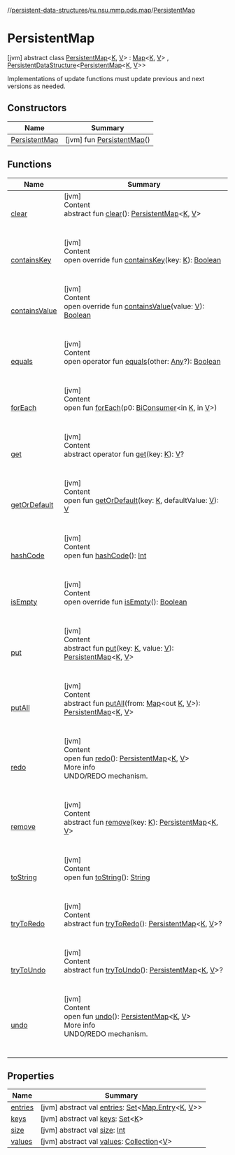 //[persistent-data-structures](../../index.md)/[ru.nsu.mmp.pds.map](../index.md)/[PersistentMap](index.md)



# PersistentMap  
 [jvm] abstract class [PersistentMap](index.md)<[K](index.md), [V](index.md)> : [Map](https://kotlinlang.org/api/latest/jvm/stdlib/kotlin.collections/-map/index.html)<[K](index.md), [V](index.md)> , [PersistentDataStructure](../../ru.nsu.mmp.pds/-persistent-data-structure/index.md)<[PersistentMap](index.md)<[K](index.md), [V](index.md)>> 

Implementations of update functions must update previous and next versions as needed.

   


## Constructors  
  
|  Name|  Summary| 
|---|---|
| <a name="ru.nsu.mmp.pds.map/PersistentMap/PersistentMap/#/PointingToDeclaration/"></a>[PersistentMap](-persistent-map.md)| <a name="ru.nsu.mmp.pds.map/PersistentMap/PersistentMap/#/PointingToDeclaration/"></a> [jvm] fun [PersistentMap](-persistent-map.md)()   <br>


## Functions  
  
|  Name|  Summary| 
|---|---|
| <a name="ru.nsu.mmp.pds.map/PersistentMap/clear/#/PointingToDeclaration/"></a>[clear](clear.md)| <a name="ru.nsu.mmp.pds.map/PersistentMap/clear/#/PointingToDeclaration/"></a>[jvm]  <br>Content  <br>abstract fun [clear](clear.md)(): [PersistentMap](index.md)<[K](index.md), [V](index.md)>  <br><br><br>
| <a name="ru.nsu.mmp.pds.map/PersistentMap/containsKey/#TypeParam(bounds=[kotlin.Any?])/PointingToDeclaration/"></a>[containsKey](contains-key.md)| <a name="ru.nsu.mmp.pds.map/PersistentMap/containsKey/#TypeParam(bounds=[kotlin.Any?])/PointingToDeclaration/"></a>[jvm]  <br>Content  <br>open override fun [containsKey](contains-key.md)(key: [K](index.md)): [Boolean](https://kotlinlang.org/api/latest/jvm/stdlib/kotlin/-boolean/index.html)  <br><br><br>
| <a name="ru.nsu.mmp.pds.map/PersistentMap/containsValue/#TypeParam(bounds=[kotlin.Any?])/PointingToDeclaration/"></a>[containsValue](contains-value.md)| <a name="ru.nsu.mmp.pds.map/PersistentMap/containsValue/#TypeParam(bounds=[kotlin.Any?])/PointingToDeclaration/"></a>[jvm]  <br>Content  <br>open override fun [containsValue](contains-value.md)(value: [V](index.md)): [Boolean](https://kotlinlang.org/api/latest/jvm/stdlib/kotlin/-boolean/index.html)  <br><br><br>
| <a name="kotlin/Any/equals/#kotlin.Any?/PointingToDeclaration/"></a>[equals](index.md#%5Bkotlin%2FAny%2Fequals%2F%23kotlin.Any%3F%2FPointingToDeclaration%2F%5D%2FFunctions%2F-205164566)| <a name="kotlin/Any/equals/#kotlin.Any?/PointingToDeclaration/"></a>[jvm]  <br>Content  <br>open operator fun [equals](index.md#%5Bkotlin%2FAny%2Fequals%2F%23kotlin.Any%3F%2FPointingToDeclaration%2F%5D%2FFunctions%2F-205164566)(other: [Any](https://kotlinlang.org/api/latest/jvm/stdlib/kotlin/-any/index.html)?): [Boolean](https://kotlinlang.org/api/latest/jvm/stdlib/kotlin/-boolean/index.html)  <br><br><br>
| <a name="kotlin.collections/Map/forEach/#java.util.function.BiConsumer[TypeParam(bounds=[kotlin.Any?]),TypeParam(bounds=[kotlin.Any?])]/PointingToDeclaration/"></a>[forEach](index.md#%5Bkotlin.collections%2FMap%2FforEach%2F%23java.util.function.BiConsumer%5BTypeParam%28bounds%3D%5Bkotlin.Any%3F%5D%29%2CTypeParam%28bounds%3D%5Bkotlin.Any%3F%5D%29%5D%2FPointingToDeclaration%2F%5D%2FFunctions%2F-205164566)| <a name="kotlin.collections/Map/forEach/#java.util.function.BiConsumer[TypeParam(bounds=[kotlin.Any?]),TypeParam(bounds=[kotlin.Any?])]/PointingToDeclaration/"></a>[jvm]  <br>Content  <br>open fun [forEach](index.md#%5Bkotlin.collections%2FMap%2FforEach%2F%23java.util.function.BiConsumer%5BTypeParam%28bounds%3D%5Bkotlin.Any%3F%5D%29%2CTypeParam%28bounds%3D%5Bkotlin.Any%3F%5D%29%5D%2FPointingToDeclaration%2F%5D%2FFunctions%2F-205164566)(p0: [BiConsumer](https://docs.oracle.com/javase/8/docs/api/java/util/function/BiConsumer.html)<in [K](index.md), in [V](index.md)>)  <br><br><br>
| <a name="kotlin.collections/Map/get/#TypeParam(bounds=[kotlin.Any?])/PointingToDeclaration/"></a>[get](index.md#%5Bkotlin.collections%2FMap%2Fget%2F%23TypeParam%28bounds%3D%5Bkotlin.Any%3F%5D%29%2FPointingToDeclaration%2F%5D%2FFunctions%2F-205164566)| <a name="kotlin.collections/Map/get/#TypeParam(bounds=[kotlin.Any?])/PointingToDeclaration/"></a>[jvm]  <br>Content  <br>abstract operator fun [get](index.md#%5Bkotlin.collections%2FMap%2Fget%2F%23TypeParam%28bounds%3D%5Bkotlin.Any%3F%5D%29%2FPointingToDeclaration%2F%5D%2FFunctions%2F-205164566)(key: [K](index.md)): [V](index.md)?  <br><br><br>
| <a name="kotlin.collections/Map/getOrDefault/#TypeParam(bounds=[kotlin.Any?])#TypeParam(bounds=[kotlin.Any?])/PointingToDeclaration/"></a>[getOrDefault](index.md#%5Bkotlin.collections%2FMap%2FgetOrDefault%2F%23TypeParam%28bounds%3D%5Bkotlin.Any%3F%5D%29%23TypeParam%28bounds%3D%5Bkotlin.Any%3F%5D%29%2FPointingToDeclaration%2F%5D%2FFunctions%2F-205164566)| <a name="kotlin.collections/Map/getOrDefault/#TypeParam(bounds=[kotlin.Any?])#TypeParam(bounds=[kotlin.Any?])/PointingToDeclaration/"></a>[jvm]  <br>Content  <br>open fun [getOrDefault](index.md#%5Bkotlin.collections%2FMap%2FgetOrDefault%2F%23TypeParam%28bounds%3D%5Bkotlin.Any%3F%5D%29%23TypeParam%28bounds%3D%5Bkotlin.Any%3F%5D%29%2FPointingToDeclaration%2F%5D%2FFunctions%2F-205164566)(key: [K](index.md), defaultValue: [V](index.md)): [V](index.md)  <br><br><br>
| <a name="kotlin/Any/hashCode/#/PointingToDeclaration/"></a>[hashCode](index.md#%5Bkotlin%2FAny%2FhashCode%2F%23%2FPointingToDeclaration%2F%5D%2FFunctions%2F-205164566)| <a name="kotlin/Any/hashCode/#/PointingToDeclaration/"></a>[jvm]  <br>Content  <br>open fun [hashCode](index.md#%5Bkotlin%2FAny%2FhashCode%2F%23%2FPointingToDeclaration%2F%5D%2FFunctions%2F-205164566)(): [Int](https://kotlinlang.org/api/latest/jvm/stdlib/kotlin/-int/index.html)  <br><br><br>
| <a name="ru.nsu.mmp.pds.map/PersistentMap/isEmpty/#/PointingToDeclaration/"></a>[isEmpty](is-empty.md)| <a name="ru.nsu.mmp.pds.map/PersistentMap/isEmpty/#/PointingToDeclaration/"></a>[jvm]  <br>Content  <br>open override fun [isEmpty](is-empty.md)(): [Boolean](https://kotlinlang.org/api/latest/jvm/stdlib/kotlin/-boolean/index.html)  <br><br><br>
| <a name="ru.nsu.mmp.pds.map/PersistentMap/put/#TypeParam(bounds=[kotlin.Any?])#TypeParam(bounds=[kotlin.Any?])/PointingToDeclaration/"></a>[put](put.md)| <a name="ru.nsu.mmp.pds.map/PersistentMap/put/#TypeParam(bounds=[kotlin.Any?])#TypeParam(bounds=[kotlin.Any?])/PointingToDeclaration/"></a>[jvm]  <br>Content  <br>abstract fun [put](put.md)(key: [K](index.md), value: [V](index.md)): [PersistentMap](index.md)<[K](index.md), [V](index.md)>  <br><br><br>
| <a name="ru.nsu.mmp.pds.map/PersistentMap/putAll/#kotlin.collections.Map[TypeParam(bounds=[kotlin.Any?]),TypeParam(bounds=[kotlin.Any?])]/PointingToDeclaration/"></a>[putAll](put-all.md)| <a name="ru.nsu.mmp.pds.map/PersistentMap/putAll/#kotlin.collections.Map[TypeParam(bounds=[kotlin.Any?]),TypeParam(bounds=[kotlin.Any?])]/PointingToDeclaration/"></a>[jvm]  <br>Content  <br>abstract fun [putAll](put-all.md)(from: [Map](https://kotlinlang.org/api/latest/jvm/stdlib/kotlin.collections/-map/index.html)<out [K](index.md), [V](index.md)>): [PersistentMap](index.md)<[K](index.md), [V](index.md)>  <br><br><br>
| <a name="ru.nsu.mmp.pds/PersistentDataStructure/redo/#/PointingToDeclaration/"></a>[redo](../../ru.nsu.mmp.pds/-persistent-data-structure/redo.md)| <a name="ru.nsu.mmp.pds/PersistentDataStructure/redo/#/PointingToDeclaration/"></a>[jvm]  <br>Content  <br>open fun [redo](../../ru.nsu.mmp.pds/-persistent-data-structure/redo.md)(): [PersistentMap](index.md)<[K](index.md), [V](index.md)>  <br>More info  <br>UNDO/REDO mechanism.  <br><br><br>
| <a name="ru.nsu.mmp.pds.map/PersistentMap/remove/#TypeParam(bounds=[kotlin.Any?])/PointingToDeclaration/"></a>[remove](remove.md)| <a name="ru.nsu.mmp.pds.map/PersistentMap/remove/#TypeParam(bounds=[kotlin.Any?])/PointingToDeclaration/"></a>[jvm]  <br>Content  <br>abstract fun [remove](remove.md)(key: [K](index.md)): [PersistentMap](index.md)<[K](index.md), [V](index.md)>  <br><br><br>
| <a name="kotlin/Any/toString/#/PointingToDeclaration/"></a>[toString](index.md#%5Bkotlin%2FAny%2FtoString%2F%23%2FPointingToDeclaration%2F%5D%2FFunctions%2F-205164566)| <a name="kotlin/Any/toString/#/PointingToDeclaration/"></a>[jvm]  <br>Content  <br>open fun [toString](index.md#%5Bkotlin%2FAny%2FtoString%2F%23%2FPointingToDeclaration%2F%5D%2FFunctions%2F-205164566)(): [String](https://kotlinlang.org/api/latest/jvm/stdlib/kotlin/-string/index.html)  <br><br><br>
| <a name="ru.nsu.mmp.pds/PersistentDataStructure/tryToRedo/#/PointingToDeclaration/"></a>[tryToRedo](../../ru.nsu.mmp.pds/-persistent-data-structure/try-to-redo.md)| <a name="ru.nsu.mmp.pds/PersistentDataStructure/tryToRedo/#/PointingToDeclaration/"></a>[jvm]  <br>Content  <br>abstract fun [tryToRedo](../../ru.nsu.mmp.pds/-persistent-data-structure/try-to-redo.md)(): [PersistentMap](index.md)<[K](index.md), [V](index.md)>?  <br><br><br>
| <a name="ru.nsu.mmp.pds/PersistentDataStructure/tryToUndo/#/PointingToDeclaration/"></a>[tryToUndo](../../ru.nsu.mmp.pds/-persistent-data-structure/try-to-undo.md)| <a name="ru.nsu.mmp.pds/PersistentDataStructure/tryToUndo/#/PointingToDeclaration/"></a>[jvm]  <br>Content  <br>abstract fun [tryToUndo](../../ru.nsu.mmp.pds/-persistent-data-structure/try-to-undo.md)(): [PersistentMap](index.md)<[K](index.md), [V](index.md)>?  <br><br><br>
| <a name="ru.nsu.mmp.pds/PersistentDataStructure/undo/#/PointingToDeclaration/"></a>[undo](../../ru.nsu.mmp.pds/-persistent-data-structure/undo.md)| <a name="ru.nsu.mmp.pds/PersistentDataStructure/undo/#/PointingToDeclaration/"></a>[jvm]  <br>Content  <br>open fun [undo](../../ru.nsu.mmp.pds/-persistent-data-structure/undo.md)(): [PersistentMap](index.md)<[K](index.md), [V](index.md)>  <br>More info  <br>UNDO/REDO mechanism.  <br><br><br>


## Properties  
  
|  Name|  Summary| 
|---|---|
| <a name="ru.nsu.mmp.pds.map/PersistentMap/entries/#/PointingToDeclaration/"></a>[entries](index.md#%5Bru.nsu.mmp.pds.map%2FPersistentMap%2Fentries%2F%23%2FPointingToDeclaration%2F%5D%2FProperties%2F-205164566)| <a name="ru.nsu.mmp.pds.map/PersistentMap/entries/#/PointingToDeclaration/"></a> [jvm] abstract val [entries](index.md#%5Bru.nsu.mmp.pds.map%2FPersistentMap%2Fentries%2F%23%2FPointingToDeclaration%2F%5D%2FProperties%2F-205164566): [Set](https://kotlinlang.org/api/latest/jvm/stdlib/kotlin.collections/-set/index.html)<[Map.Entry](https://kotlinlang.org/api/latest/jvm/stdlib/kotlin.collections/-map/-entry/index.html)<[K](index.md), [V](index.md)>>   <br>
| <a name="ru.nsu.mmp.pds.map/PersistentMap/keys/#/PointingToDeclaration/"></a>[keys](index.md#%5Bru.nsu.mmp.pds.map%2FPersistentMap%2Fkeys%2F%23%2FPointingToDeclaration%2F%5D%2FProperties%2F-205164566)| <a name="ru.nsu.mmp.pds.map/PersistentMap/keys/#/PointingToDeclaration/"></a> [jvm] abstract val [keys](index.md#%5Bru.nsu.mmp.pds.map%2FPersistentMap%2Fkeys%2F%23%2FPointingToDeclaration%2F%5D%2FProperties%2F-205164566): [Set](https://kotlinlang.org/api/latest/jvm/stdlib/kotlin.collections/-set/index.html)<[K](index.md)>   <br>
| <a name="ru.nsu.mmp.pds.map/PersistentMap/size/#/PointingToDeclaration/"></a>[size](index.md#%5Bru.nsu.mmp.pds.map%2FPersistentMap%2Fsize%2F%23%2FPointingToDeclaration%2F%5D%2FProperties%2F-205164566)| <a name="ru.nsu.mmp.pds.map/PersistentMap/size/#/PointingToDeclaration/"></a> [jvm] abstract val [size](index.md#%5Bru.nsu.mmp.pds.map%2FPersistentMap%2Fsize%2F%23%2FPointingToDeclaration%2F%5D%2FProperties%2F-205164566): [Int](https://kotlinlang.org/api/latest/jvm/stdlib/kotlin/-int/index.html)   <br>
| <a name="ru.nsu.mmp.pds.map/PersistentMap/values/#/PointingToDeclaration/"></a>[values](index.md#%5Bru.nsu.mmp.pds.map%2FPersistentMap%2Fvalues%2F%23%2FPointingToDeclaration%2F%5D%2FProperties%2F-205164566)| <a name="ru.nsu.mmp.pds.map/PersistentMap/values/#/PointingToDeclaration/"></a> [jvm] abstract val [values](index.md#%5Bru.nsu.mmp.pds.map%2FPersistentMap%2Fvalues%2F%23%2FPointingToDeclaration%2F%5D%2FProperties%2F-205164566): [Collection](https://kotlinlang.org/api/latest/jvm/stdlib/kotlin.collections/-collection/index.html)<[V](index.md)>   <br>

